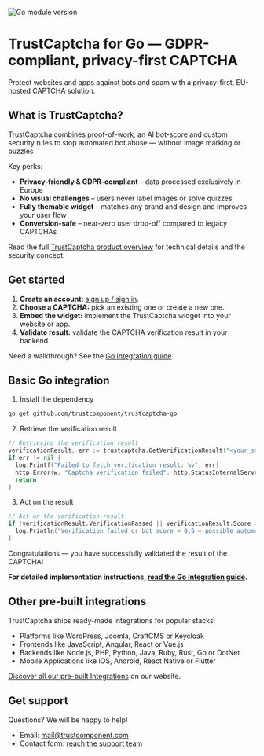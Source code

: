 ![Go module version](https://img.shields.io/github/v/tag/trustcomponent/trustcaptcha-go?label=go%20module&sort=semver)

# TrustCaptcha for Go — GDPR-compliant, privacy-first CAPTCHA

Protect websites and apps against bots and spam with a privacy-first, EU-hosted CAPTCHA solution.


## What is TrustCaptcha?

TrustCaptcha combines proof-of-work, an AI bot-score and custom security rules to stop automated bot abuse — without image marking or puzzles

Key perks:
- **Privacy-friendly & GDPR-compliant** – data processed exclusively in Europe
- **No visual challenges** – users never label images or solve quizzes
- **Fully themable widget** – matches any brand and design and improves your user flow
- **Conversion-safe** – near-zero user drop-off compared to legacy CAPTCHAs

Read the full [TrustCaptcha product overview](https://www.trustcomponent.com/en/products/captcha) for technical details and the security concept.


## Get started

1. **Create an account:** [sign up / sign in](https://id.trustcomponent.com/en/signup).
2. **Choose a CAPTCHA:** pick an existing one or create a new one.
3. **Embed the widget:** implement the TrustCaptcha widget into your website or app.
4. **Validate result:** validate the CAPTCHA verification result in your backend.

Need a walkthrough? See the [Go integration guide](https://www.trustcomponent.com/en/products/captcha/integrations/go-captcha).


## Basic Go integration

1. Install the dependency
```bash
go get github.com/trustcomponent/trustcaptcha-go
```

2. Retrieve the verification result
```go
// Retrieving the verification result
verificationResult, err := trustcaptcha.GetVerificationResult("<your_secret_key>", "<verification_token_from_your_client>")
if err != nil {
  log.Printf("Failed to fetch verification result: %v", err)
  http.Error(w, "Captcha verification failed", http.StatusInternalServerError)
  return
}
```

3. Act on the result
```go
// Act on the verification result
if !verificationResult.VerificationPassed || verificationResult.Score > 0.5 {
  log.Println("Verification failed or bot score > 0.5 – possible automated request.")
}
```

Congratulations — you have successfully validated the result of the CAPTCHA!

**For detailed implementation instructions, [read the Go integration guide](https://www.trustcomponent.com/en/products/captcha/integrations/go-captcha).**


## Other pre-built integrations

TrustCaptcha ships ready-made integrations for popular stacks:
- Platforms like WordPress, Joomla, CraftCMS or Keycloak
- Frontends like JavaScript, Angular, React or Vue.js
- Backends like Node.js, PHP, Python, Java, Ruby, Rust, Go or DotNet
- Mobile Applications like iOS, Android, React Native or Flutter

[Discover all our pre-built Integrations](https://www.trustcomponent.com/en/products/captcha/integrations) on our website.


## Get support

Questions? We will be happy to help!
- Email: [mail@trustcomponent.com](mailto:mail@trustcomponent.com)
- Contact form: [reach the support team](https://www.trustcomponent.com/en/contact-us)
